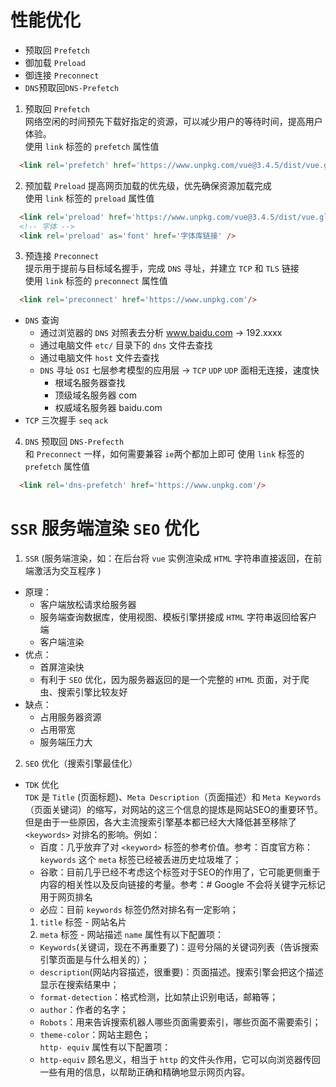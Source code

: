 
性能优化
=
  - 预取回 `Prefetch`
  - 御加载 `Preload`
  - 御连接 `Preconnect`
  - `DNS`预取回`DNS-Prefetch`

1. 预取回 `Prefetch`  
  网络空闲的时间预先下载好指定的资源，可以减少用户的等待时间，提高用户体验。  
  使用 `link` 标签的 `prefetch` 属性值  
  ```html
    <link rel='prefetch' href='https://www.unpkg.com/vue@3.4.5/dist/vue.global.js'/>
  ```

2. 预加载 `Preload`
  提高网页加载的优先级，优先确保资源加载完成  
  使用 `link` 标签的 `preload` 属性值  
  ```html
    <link rel='preload' href='https://www.unpkg.com/vue@3.4.5/dist/vue.global.js'/>
    <!-- 字体 -->
    <link rel='preload' as='font' href='字体库链接' />
  ```

3. 预连接 `Preconnect`  
  提示用于提前与目标域名握手，完成 `DNS` 寻址，并建立 `TCP` 和 `TLS` 链接  
  使用 `link` 标签的 `preconnect` 属性值
  ```html
    <link rel='preconnect' href='https://www.unpkg.com'/>
  ```
  
  * `DNS` 查询
    - 通过浏览器的 `DNS` 对照表去分析 www.baidu.com -> 192.xxxx
    - 通过电脑文件 `etc/` 目录下的 `dns` 文件去查找
    - 通过电脑文件 `host` 文件去查找
    - `DNS` 寻址 `OSI` 七层参考模型的应用层 -> `TCP` `UDP` `UDP` 面相无连接，速度快
      - 根域名服务器查找
      - 顶级域名服务器 com
      - 权威域名服务器 baidu.com
  * `TCP` 三次握手 `seq` `ack`  

4. `DNS` 预取回 `DNS-Prefecth`  
  和 `Preconnect` 一样，如何需要兼容 `ie`两个都加上即可
  使用 `link` 标签的 `prefetch` 属性值  
  ```html
    <link rel='dns-prefetch' href='https://www.unpkg.com'/>
  ```


`SSR` 服务端渲染 `SEO` 优化
=
1. `SSR`  (服务端渲染，如：在后台将 `vue` 实例渲染成 `HTML` 字符串直接返回，在前端激活为交互程序 ) 
  - 原理：
    - 客户端放松请求给服务器
    - 服务端查询数据库，使用视图、模板引擎拼接成 `HTML` 字符串返回给客户端
    - 客户端渲染
  - 优点：
    - 首屏渲染快
    - 有利于 `SEO` 优化，因为服务器返回的是一个完整的 `HTML` 页面，对于爬虫、搜索引擎比较友好
  - 缺点：
    - 占用服务器资源
    - 占用带宽
    - 服务端压力大
2. `SEO` 优化（搜索引擎最佳化）
  - `TDK` 优化  
  `TDK` 是 `Title` (页面标题)、`Meta Description`（页面描述）和 `Meta Keywords`（页面关键词）的缩写，对网站的这三个信息的提炼是网站SEO的重要环节。  
  但是由于一些原因，各大主流搜索引擎基本都已经大大降低甚至移除了 `<keywords>` 对排名的影响。例如：  
    - 百度：几乎放弃了对 `<keyword>` 标签的参考价值。参考：百度官方称：`keywords` 这个 `meta` 标签已经被丢进历史垃圾堆了；  
    - 谷歌：目前几乎已经不考虑这个标签对于SEO的作用了，它可能更侧重于内容的相关性以及反向链接的考量。参考：# Google 不会将关键字元标记用于网页排名  
    - 必应：目前 `keywords` 标签仍然对排名有一定影响；
    1. `title` 标签 - 网站名片
    2. `meta` 标签 - 网站描述
      `name` 属性有以下配置项：  
      - `Keywords`(关键词，现在不再重要了)：逗号分隔的关键词列表（告诉搜索引擎页面是与什么相关的）；
      - `description`(网站内容描述，很重要)：页面描述。搜索引擎会把这个描述显示在搜索结果中；
      - `format-detection`：格式检测，比如禁止识别电话，邮箱等；
      - `author`：作者的名字；
      - `Robots`：用来告诉搜索机器人哪些页面需要索引，哪些页面不需要索引；
      - `theme-color`：网站主题色；  
      `http- equiv` 属性有以下配置项：
      - `http-equiv` 顾名思义，相当于 `http` 的文件头作用，它可以向浏览器传回一些有用的信息，以帮助正确和精确地显示网页内容。